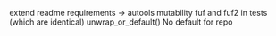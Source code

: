 extend readme
  requirements -> autools
mutability
    fuf and fuf2 in tests (which are identical)
    unwrap_or_default()
    No default for repo

